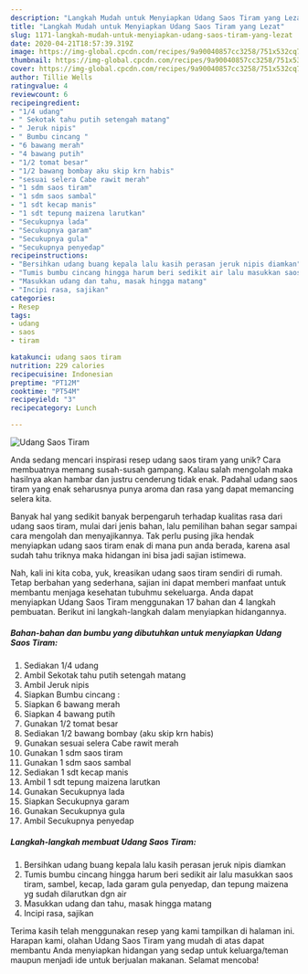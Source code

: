 ```yaml
---
description: "Langkah Mudah untuk Menyiapkan Udang Saos Tiram yang Lezat"
title: "Langkah Mudah untuk Menyiapkan Udang Saos Tiram yang Lezat"
slug: 1171-langkah-mudah-untuk-menyiapkan-udang-saos-tiram-yang-lezat
date: 2020-04-21T18:57:39.319Z
image: https://img-global.cpcdn.com/recipes/9a90040857cc3258/751x532cq70/udang-saos-tiram-foto-resep-utama.jpg
thumbnail: https://img-global.cpcdn.com/recipes/9a90040857cc3258/751x532cq70/udang-saos-tiram-foto-resep-utama.jpg
cover: https://img-global.cpcdn.com/recipes/9a90040857cc3258/751x532cq70/udang-saos-tiram-foto-resep-utama.jpg
author: Tillie Wells
ratingvalue: 4
reviewcount: 6
recipeingredient:
- "1/4 udang"
- " Sekotak tahu putih setengah matang"
- " Jeruk nipis"
- " Bumbu cincang "
- "6 bawang merah"
- "4 bawang putih"
- "1/2 tomat besar"
- "1/2 bawang bombay aku skip krn habis"
- "sesuai selera Cabe rawit merah"
- "1 sdm saos tiram"
- "1 sdm saos sambal"
- "1 sdt kecap manis"
- "1 sdt tepung maizena larutkan"
- "Secukupnya lada"
- "Secukupnya garam"
- "Secukupnya gula"
- "Secukupnya penyedap"
recipeinstructions:
- "Bersihkan udang buang kepala lalu kasih perasan jeruk nipis diamkan"
- "Tumis bumbu cincang hingga harum beri sedikit air lalu masukkan saos tiram, sambel, kecap, lada garam gula penyedap, dan tepung maizena yg sudah dilarutkan dgn air"
- "Masukkan udang dan tahu, masak hingga matang"
- "Incipi rasa, sajikan"
categories:
- Resep
tags:
- udang
- saos
- tiram

katakunci: udang saos tiram 
nutrition: 229 calories
recipecuisine: Indonesian
preptime: "PT12M"
cooktime: "PT54M"
recipeyield: "3"
recipecategory: Lunch

---
```



![Udang Saos Tiram](https://img-global.cpcdn.com/recipes/9a90040857cc3258/751x532cq70/udang-saos-tiram-foto-resep-utama.jpg)

Anda sedang mencari inspirasi resep udang saos tiram yang unik? Cara membuatnya memang susah-susah gampang. Kalau salah mengolah maka hasilnya akan hambar dan justru cenderung tidak enak. Padahal udang saos tiram yang enak seharusnya punya aroma dan rasa yang dapat memancing selera kita.



Banyak hal yang sedikit banyak berpengaruh terhadap kualitas rasa dari udang saos tiram, mulai dari jenis bahan, lalu pemilihan bahan segar sampai cara mengolah dan menyajikannya. Tak perlu pusing jika hendak menyiapkan udang saos tiram enak di mana pun anda berada, karena asal sudah tahu triknya maka hidangan ini bisa jadi sajian istimewa.


Nah, kali ini kita coba, yuk, kreasikan udang saos tiram sendiri di rumah. Tetap berbahan yang sederhana, sajian ini dapat memberi manfaat untuk membantu menjaga kesehatan tubuhmu sekeluarga. Anda dapat menyiapkan Udang Saos Tiram menggunakan 17 bahan dan 4 langkah pembuatan. Berikut ini langkah-langkah dalam menyiapkan hidangannya.

<!--inarticleads1-->

##### Bahan-bahan dan bumbu yang dibutuhkan untuk menyiapkan Udang Saos Tiram:

1. Sediakan 1/4 udang
1. Ambil  Sekotak tahu putih setengah matang
1. Ambil  Jeruk nipis
1. Siapkan  Bumbu cincang :
1. Siapkan 6 bawang merah
1. Siapkan 4 bawang putih
1. Gunakan 1/2 tomat besar
1. Sediakan 1/2 bawang bombay (aku skip krn habis)
1. Gunakan sesuai selera Cabe rawit merah
1. Gunakan 1 sdm saos tiram
1. Gunakan 1 sdm saos sambal
1. Sediakan 1 sdt kecap manis
1. Ambil 1 sdt tepung maizena larutkan
1. Gunakan Secukupnya lada
1. Siapkan Secukupnya garam
1. Gunakan Secukupnya gula
1. Ambil Secukupnya penyedap




<!--inarticleads2-->

##### Langkah-langkah membuat Udang Saos Tiram:

1. Bersihkan udang buang kepala lalu kasih perasan jeruk nipis diamkan
1. Tumis bumbu cincang hingga harum beri sedikit air lalu masukkan saos tiram, sambel, kecap, lada garam gula penyedap, dan tepung maizena yg sudah dilarutkan dgn air
1. Masukkan udang dan tahu, masak hingga matang
1. Incipi rasa, sajikan




Terima kasih telah menggunakan resep yang kami tampilkan di halaman ini. Harapan kami, olahan Udang Saos Tiram yang mudah di atas dapat membantu Anda menyiapkan hidangan yang sedap untuk keluarga/teman maupun menjadi ide untuk berjualan makanan. Selamat mencoba!

